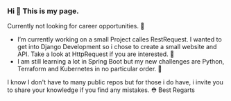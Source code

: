### Hi 👋 This is my page.

Currently not looking for career opportunities. 💼

- I’m currently working on a small Project calles RestRequest. I wanted to get into Django Development so i chose to create a small website and API. Take a look at HttpRequest if you are interested. 🎉
- I am still learning a lot in Spring Boot but my new challenges are Python, Terraform and Kubernetes in no particular order. 📖

I know I don't have to many public repos but for those i do have, i invite you to share your knowledge if you find any mistakes. ⛑️
Best Regarts



<!--
**BieggerM/BieggerM** is a ✨ _special_ ✨ repository because its `README.md` (this file) appears on your GitHub profile.

Here are some ideas to get you started:

- 🔭 I’m currently working on ...
- 🌱 I’m currently learning ...
- 👯 I’m looking to collaborate on ...
- 🤔 I’m looking for help with ...
- 💬 Ask me about ...
- 📫 How to reach me: ...
- 😄 Pronouns: ...
- ⚡ Fun fact: ...
-->
